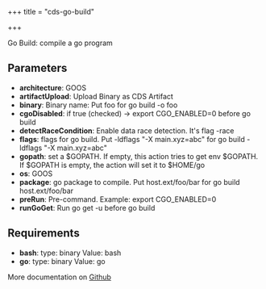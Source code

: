 +++
title = "cds-go-build"

+++

Go Build: compile a go program

## Parameters

* **architecture**: GOOS
* **artifactUpload**: Upload Binary as CDS Artifact
* **binary**: Binary name: Put foo for go build -o foo
* **cgoDisabled**: if true (checked) -> export CGO_ENABLED=0 before go build
* **detectRaceCondition**: Enable data race detection. It's flag -race
* **flags**: flags for go build. Put -ldflags "-X main.xyz=abc" for go build -ldflags "-X main.xyz=abc"
* **gopath**: set a $GOPATH. If empty, this action tries to get env $GOPATH. If $GOPATH is empty, the action will set it to $HOME/go
* **os**: GOOS
* **package**: go package to compile. Put host.ext/foo/bar for go build host.ext/foo/bar
* **preRun**: Pre-command. Example: export CGO_ENABLED=0
* **runGoGet**: Run go get -u before go build


## Requirements

* **bash**: type: binary Value: bash
* **go**: type: binary Value: go


More documentation on [Github](https://github.com/ovh/cds/tree/master/contrib/actions/cds-go-build.hcl)


